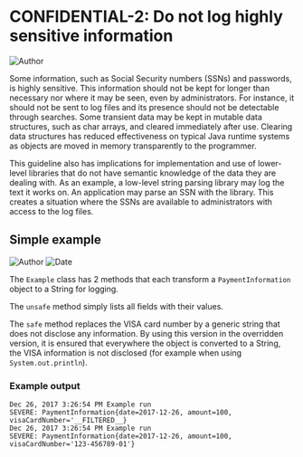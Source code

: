 # CONFIDENTIAL-2: Do not log highly sensitive information
![Author](https://img.shields.io/badge/Author-Oracle-blue.svg)


Some information, such as Social Security numbers (SSNs) and passwords, is highly sensitive. This information should not be kept for longer than necessary nor where it may be seen, even by administrators. For instance, it should not be sent to log files and its presence should not be detectable through searches. Some transient data may be kept in mutable data structures, such as char arrays, and cleared immediately after use. Clearing data structures has reduced effectiveness on typical Java runtime systems as objects are moved in memory transparently to the programmer.

This guideline also has implications for implementation and use of lower-level libraries that do not have semantic knowledge of the data they are dealing with. As an example, a low-level string parsing library may log the text it works on. An application may parse an SSN with the library. This creates a situation where the SSNs are available to administrators with access to the log files.

## Simple example

![Author](https://img.shields.io/badge/Author-Jasper.Maes-blue.svg)
![Date](https://img.shields.io/badge/Date-20171226-lightgrey.svg)

The ```Example``` class has 2 methods that each transform a ```PaymentInformation``` object to a String for logging.

The ```unsafe``` method simply lists all fields with their values.

The ```safe``` method replaces the VISA card number by a generic string that does not disclose any information. By using this version in the overridden version, it is ensured that everywhere the object is converted to a String, the VISA information is not disclosed (for example when using ```System.out.println```).

### Example output
```
Dec 26, 2017 3:26:54 PM Example run
SEVERE: PaymentInformation{date=2017-12-26, amount=100, visaCardNumber='__FILTERED__}
Dec 26, 2017 3:26:54 PM Example run
SEVERE: PaymentInformation{date=2017-12-26, amount=100, visaCardNumber='123-456789-01'}
```